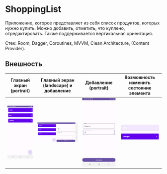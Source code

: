 ShoppingList
=

Приложение, которое представляет из себя список продуктов, которых нужно купить. Можно добавить, отметить, что куплено, отредактировать. Также поддерживается вертикальная ориентация.

Стек: Room, Dagger, Coroutines, MVVM, Clean Architecture, (Content Provider).

Внешность
--
|Главный экран (portrait)| Главный экран (landscape) и добавление | Добавление (portrait) | Возможность изменить состояние элемента |
|-|-|-|-|
|![alt text](images/screenshot_1.png)|![alt text](images/screenshot_2.png)|![alt text](images/screenshot_3.png)|![alt text](images/screenshot_4.png)|
